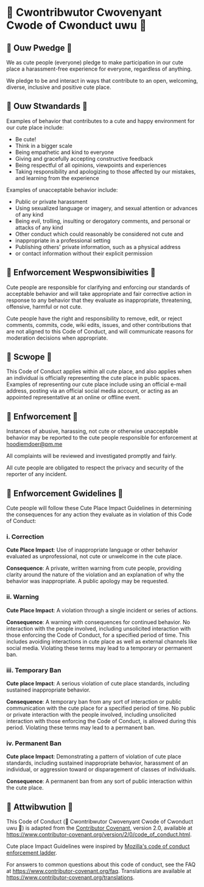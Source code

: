 # 🌸 Cwontribwutor Cwovenyant Cwode of Cwonduct uwu 🌸

## 🌸 Ouw Pwedge 🌸

We as cute people (everyone) pledge to make participation in our cute place a
harassment-free experience for everyone, regardless of anything.

We pledge to be and interact in ways that contribute to
an open, welcoming, diverse, inclusive and positive cute place.

## 🌸 Ouw Stwandards 🌸

Examples of behavior that contributes to a cute and happy environment
for our cute place include:

* Be cute!
* Think in a bigger scale
* Being empathetic and kind to everyone
* Giving and gracefully accepting constructive feedback
* Being respectful of all opinions, viewpoints and experiences
* Taking responsibility and apologizing to those affected by our mistakes,
  and learning from the experience


Examples of unacceptable behavior include:

* Public or private harassment
* Using sexualized language or imagery, and sexual attention or
  advances of any kind
* Being evil, trolling, insulting or derogatory comments,
  and personal or attacks of any kind
* Other conduct which could reasonably be considered not cute and
* inappropriate in a professional setting
* Publishing others' private information, such as a physical address
*  or contact information without their explicit permission


## 🌸 Enfworcement Wespwonsibiwities 🌸

Cute people are responsible for clarifying and enforcing our
standards of acceptable behavior and will take appropriate and fair
corrective action in response to any behavior that they evaluate as
inappropriate, threatening, offensive, harmful or not cute.

Cute people have the right and responsibility to remove, edit, or reject
comments, commits, code, wiki edits, issues, and other contributions that are
not aligned to this Code of Conduct, and will communicate reasons for moderation
decisions when appropriate.

## 🌸 Scwope 🌸

This Code of Conduct applies within all cute place, and also applies when
an individual is officially representing the cute place in public spaces.
Examples of representing our cute place include using an official e-mail address,
posting via an official social media account, or acting as an appointed
representative at an online or offline event.

## 🌸 Enfworcement 🌸

Instances of abusive, harassing, not cute or otherwise unacceptable behavior may be
reported to the cute people responsible for enforcement at
hoodiemdoer@pm.me

All complaints will be reviewed and investigated promptly and fairly.

All cute people are obligated to respect the privacy and security of the
reporter of any incident.

## 🌸 Enfworcement Gwidelines 🌸

Cute people will follow these Cute Place Impact Guidelines in determining
the consequences for any action they evaluate as in violation of this Code of Conduct:

### i. Correction

**Cute Place Impact**: Use of inappropriate language or other behavior evaluated as
unprofessional, not cute or unwelcome in the cute place.

**Consequence**: A private, written warning from cute people, providing
clarity around the nature of the violation and an explanation of why the
behavior was inappropriate. A public apology may be requested.

### ii. Warning

**Cute Place Impact**: A violation through a single incident or series
of actions.

**Consequence**: A warning with consequences for continued behavior. No
interaction with the people involved, including unsolicited interaction with
those enforcing the Code of Conduct, for a specified period of time. This
includes avoiding interactions in cute place as well as external channels
like social media. Violating these terms may lead to a temporary or
permanent ban.

### iii. Temporary Ban

**Cute place Impact**: A serious violation of cute place standards, including
sustained inappropriate behavior.

**Consequence**: A temporary ban from any sort of interaction or public
communication with the cute place for a specified period of time. No public or
private interaction with the people involved, including unsolicited interaction
with those enforcing the Code of Conduct, is allowed during this period.
Violating these terms may lead to a permanent ban.

### iv. Permanent Ban

**Cute place Impact**: Demonstrating a pattern of violation of cute place
standards, including sustained inappropriate behavior,  harassment of an
individual, or aggression toward or disparagement of classes of individuals.

**Consequence**: A permanent ban from any sort of public interaction within
the cute place.

## 🌸 Attwibwution 🌸

This Code of Conduct 
(🌸 Cwontribwutor Cwovenyant Cwode of Cwonduct uwu 🌸)
is adapted from the [Contributor Covenant][homepage],
version 2.0, available at
https://www.contributor-covenant.org/version/2/0/code_of_conduct.html.

Cute place Impact Guidelines were inspired by
[Mozilla's code of conduct enforcement ladder](https://github.com/mozilla/diversity).

[homepage]: https://www.contributor-covenant.org

For answers to common questions about this code of conduct, see the FAQ at
https://www.contributor-covenant.org/faq. Translations are available at
https://www.contributor-covenant.org/translations.
